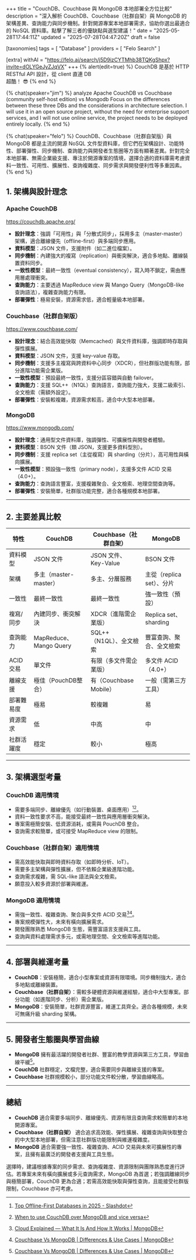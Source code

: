 +++
title = "CouchDB、Couchbase 與 MongoDB 本地部署全方位比較"
description = "深入解析 CouchDB、Couchbase（社群自架）與 MongoDB 的架構差異、查詢能力與同步機制。針對開源專案本地部署需求，協助你選出最適合的 NoSQL 資料庫。點擊了解三者的優缺點與選型建議！"
date = "2025-05-28T17:44:11Z"
updated = "2025-07-28T04:47:20Z"
draft = false

[taxonomies]
tags = [ "Database" ]
providers = [ "Felo Search" ]


[extra]
withAI = "<https://felo.ai/search/j5D9izCYTMhb38TQKgShpx?invite=dOLYGeJyZJqVX>"
+++
{% alert(edit=true) %}
CouchDB 是基於 HTTP RESTful API 設計，從 client 直連 DB  
超酷！ 😎
{% end %}

{% chat(speaker="jim") %}
analyze Apache CouchDB vs Couchbase (community self-host edition) vs Mongodb
Focus on the differences between these three DBs and the considerations in architecture selection.
I will use it in an open source project, without the need for enterprise support services, and I will not use online service, the project needs to be deployed entirely locally.
{% end %}

{% chat(speaker="felo") %}
CouchDB、Couchbase（社群自架版）與 MongoDB 都是主流的開源 NoSQL 文件型資料庫，但它們在架構設計、功能特性、部署彈性、同步機制、查詢能力與開發者生態圈等方面有顯著差異。針對完全本地部署、無需企業級支援、專注於開源專案的情境，選擇合適的資料庫需考慮資料一致性、可用性、擴展性、查詢複雜度、同步需求與開發便利性等多重因素。
{% end %}

## 1. 架構與設計理念

### **Apache CouchDB**

<https://couchdb.apache.org/>

- **設計理念**：強調「可用性」與「分散式同步」，採用多主（master-master）架構，適合離線優先（offline-first）與多端同步應用。
- **資料模型**：JSON 文件，支援附件（如二進位檔案）。
- **同步機制**：內建強大的複寫（replication）與衝突解決，適合多地點、離線裝置資料同步。
- **一致性模型**：最終一致性（eventual consistency），寫入時不鎖定，需由應用層處理衝突。
- **查詢能力**：主要透過 MapReduce view 與 Mango Query（MongoDB-like 查詢語法），複雜查詢能力有限。
- **部署彈性**：極易安裝，資源需求低，適合輕量級本地部署。

### **Couchbase（社群自架版）**

<https://www.couchbase.com/>

- **設計理念**：結合高效能快取（Memcached）與文件資料庫，強調即時存取與彈性擴展。
- **資料模型**：JSON 文件，支援 key-value 存取。
- **同步機制**：支援多主複寫與跨資料中心同步（XDCR），但社群版功能有限，部分進階功能需企業版。
- **一致性模型**：預設最終一致性，支援分區容錯與自動 failover。
- **查詢能力**：支援 SQL++（N1QL）查詢語言，查詢能力強大，支援二級索引、全文檢索（需額外設定）。
- **部署彈性**：安裝較複雜，資源需求較高，適合中大型本地部署。

### **MongoDB**

<https://www.mongodb.com/>

- **設計理念**：通用型文件資料庫，強調彈性、可擴展性與開發者體驗。
- **資料模型**：BSON 文件（類 JSON，支援更多資料型別）。
- **同步機制**：支援 replica set（主從複寫）與 sharding（分片），高可用性與橫向擴展。
- **一致性模型**：預設強一致性（primary node），支援多文件 ACID 交易（4.0+）。
- **查詢能力**：查詢語言豐富，支援複雜聚合、全文檢索、地理空間查詢等。
- **部署彈性**：安裝簡單，社群版功能完整，適合各種規模本地部署。

---

## 2. 主要差異比較

| 特性                | CouchDB                | Couchbase（社群自架）      | MongoDB                |
|---------------------|------------------------|---------------------------|------------------------|
| 資料模型            | JSON 文件              | JSON 文件、Key-Value      | BSON 文件              |
| 架構                | 多主（master-master）  | 多主、分層服務            | 主從（replica set）、分片 |
| 一致性              | 最終一致性             | 最終一致性                | 強一致性（預設）        |
| 複寫/同步           | 內建同步、衝突解決     | XDCR（進階需企業版）       | Replica set、sharding  |
| 查詢能力            | MapReduce、Mango Query | SQL++（N1QL）、全文檢索    | 豐富查詢、聚合、全文檢索 |
| ACID 交易           | 單文件                  | 有限（多文件需企業版）     | 多文件 ACID（4.0+）    |
| 離線支援            | 極佳（PouchDB整合）    | 有（Couchbase Mobile）     | 一般（需第三方工具）    |
| 部署難易度          | 極易                    | 較複雜                    | 易                     |
| 資源需求            | 低                      | 中高                      | 中                     |
| 社群活躍度          | 穩定                    | 較小                      | 極高                   |

---

## 3. 架構選型考量

### **CouchDB 適用情境**

- 需要多端同步、離線優先（如行動裝置、桌面應用）[^23][^65]。
- 資料一致性要求不高，能接受最終一致性與應用層衝突解決。
- 專案需極簡安裝、低資源消耗，或需與 PouchDB 整合。
- 查詢需求較簡單，或可接受 MapReduce view 的限制。

### **Couchbase（社群自架）適用情境**

- 需高效能快取與即時資料存取（如即時分析、IoT）。
- 需要多主架構與彈性擴展，但不依賴企業級進階功能。
- 查詢需求複雜，需 SQL-like 語法與全文檢索。
- 願意投入較多資源於部署與維運。

### **MongoDB 適用情境**

- 需強一致性、複雜查詢、聚合與多文件 ACID 交易[^57][^84]。
- 專案規模彈性大，未來有橫向擴展需求。
- 開發團隊熟悉 MongoDB 生態，需豐富語言支援與工具。
- 查詢與資料處理需求多元，或需地理空間、全文檢索等進階功能。

---

## 4. 部署與維運考量

- **CouchDB**：安裝極簡，適合小型專案或資源有限環境。同步機制強大，適合多地點或離線裝置。
- **Couchbase（社群自架）**：需較多硬體資源與維運經驗，適合中大型專案。部分功能（如進階同步、分析）需企業版。
- **MongoDB**：安裝簡單，社群資源豐富，維運工具齊全。適合各種規模，未來可無痛升級 sharding 架構。

---

## 5. 開發者生態圈與學習曲線

- **MongoDB** 擁有最活躍的開發者社群、豐富的教學資源與第三方工具，學習曲線平緩[^84]。
- **CouchDB** 社群穩定，文檔完整，適合需要同步與離線支援的專案。
- **Couchbase** 社群規模較小，部分功能文件較分散，學習曲線略高。

---

## 總結

- **CouchDB** 適合需要多端同步、離線優先、資源有限且查詢需求較簡單的本地開源專案。
- **Couchbase（社群自架）** 適合追求高效能、彈性擴展、複雜查詢與快取整合的中大型本地部署，但需注意社群版功能限制與維運複雜度。
- **MongoDB** 適合需要強一致性、複雜查詢、ACID 交易與未來可擴展性的專案，且擁有最廣泛的開發者支援與工具生態。

選擇時，建議根據專案的同步需求、查詢複雜度、資源限制與團隊熟悉度進行評估。若專案未來有橫向擴展或多元查詢需求，MongoDB 為首選；若強調離線同步與極簡部署，CouchDB 更為合適；若需高效能快取與彈性查詢，且能接受社群版限制，Couchbase 亦可考慮。

[^23]: [Top Offline-First Databases in 2025 - Slashdot](https://slashdot.org/software/offline-first-databases/)
[^57]: [Cloud Explained — What It Is And How It Works | MongoDB](https://www.mongodb.com/resources/compare/documentdb-vs-mongodb/couchdb-vs-mongodb)
[^65]: [When to use CouchDB over MongoDB and vice versa](https://stackoverflow.com/questions/12437790/when-to-use-couchdb-over-mongodb-and-vice-versa)
[^84]: [Couchbase Vs MongoDB | Differences & Use Cases | MongoDB](https://www.mongodb.com/resources/compare/couchbase-vs-mongodb)
